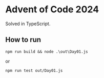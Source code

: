 # Advent of Code 2024

Solved in TypeScript.

## How to run

```shell
npm run build && node .\out\Day01.js
```

or
```shell
npm run test out/Day01.js
```